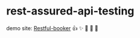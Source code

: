 # rest-assured-api-testing
demo site: [Restful-booker](https://restful-booker.herokuapp.com/)
:+1: :sparkles: :camel: :tada:
:rocket: 
